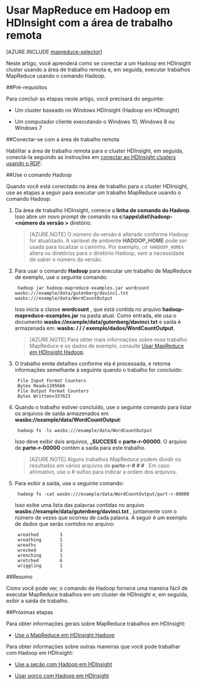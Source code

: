 <properties
   pageTitle="MapReduce e área de trabalho remota com Hadoop em HDInsight | Microsoft Azure"
   description="Saiba como usar área de trabalho remota para conectar-se a Hadoop em HDInsight e executar MapReduce trabalhos."
   services="hdinsight"
   documentationCenter=""
   authors="Blackmist"
   manager="jhubbard"
   editor="cgronlun"
    tags="azure-portal"/>

<tags
   ms.service="hdinsight"
   ms.devlang="na"
   ms.topic="article"
   ms.tgt_pltfrm="na"
   ms.workload="big-data"
   ms.date="09/27/2016"
   ms.author="larryfr"/>

# <a name="use-mapreduce-in-hadoop-on-hdinsight-with-remote-desktop"></a>Usar MapReduce em Hadoop em HDInsight com a área de trabalho remota

[AZURE.INCLUDE [mapreduce-selector](../../includes/hdinsight-selector-use-mapreduce.md)]

Neste artigo, você aprenderá como se conectar a um Hadoop em HDInsight cluster usando a área de trabalho remota e, em seguida, executar trabalhos MapReduce usando o comando Hadoop.

##<a id="prereq"></a>Pré-requisitos

Para concluir as etapas neste artigo, você precisará do seguinte:

* Um cluster baseado no Windows HDInsight (Hadoop em HDInsight)

* Um computador cliente executando o Windows 10, Windows 8 ou Windows 7

##<a id="connect"></a>Conectar-se com a área de trabalho remota

Habilitar a área de trabalho remota para o cluster HDInsight, em seguida, conectá-la seguindo as instruções em [conectar ao HDInsight clusters usando o RDP](hdinsight-administer-use-management-portal.md#rdp).

##<a id="hadoop"></a>Use o comando Hadoop

Quando você está conectado na área de trabalho para o cluster HDInsight, use as etapas a seguir para executar um trabalho MapReduce usando o comando Hadoop:

1. Da área de trabalho HDInsight, comece a **linha de comando do Hadoop**. Isso abre um novo prompt de comando na **c:\apps\dist\hadoop-&lt;número da versão >** diretório.

    > [AZURE.NOTE] O número da versão é alterado conforme Hadoop for atualizado. A variável de ambiente **HADOOP_HOME** pode ser usada para localizar o caminho. Por exemplo, `cd %HADOOP_HOME%` altera os diretórios para o diretório Hadoop, sem a necessidade de saber o número da versão.

2. Para usar o comando **Hadoop** para executar um trabalho de MapReduce de exemplo, use o seguinte comando:

        hadoop jar hadoop-mapreduce-examples.jar wordcount wasbs:///example/data/gutenberg/davinci.txt wasbs:///example/data/WordCountOutput

    Isso inicia a classe **wordcount** , que está contida no arquivo **hadoop-mapreduce-examples.jar** na pasta atual. Como entrada, ele usa o documento **wasbs://example/data/gutenberg/davinci.txt** e saída é armazenada em: **wasbs: / / / exemplo/dados/WordCountOutput**.

    > [AZURE.NOTE] Para obter mais informações sobre esse trabalho MapReduce e os dados de exemplo, consulte <a href="hdinsight-use-mapreduce.md">Usar MapReduce em HDInsight Hadoop</a>.

2. O trabalho emite detalhes conforme ela é processada, e retorna informações semelhante à seguinte quando o trabalho for concluído:

        File Input Format Counters
        Bytes Read=1395666
        File Output Format Counters
        Bytes Written=337623

3. Quando o trabalho estiver concluído, use o seguinte comando para listar os arquivos de saída armazenados em **wasbs://example/data/WordCountOutput**:

        hadoop fs -ls wasbs:///example/data/WordCountOutput

    Isso deve exibir dois arquivos, **_SUCCESS** e **parte-r-00000**. O arquivo de **parte-r-00000** contém a saída para este trabalho.

    > [AZURE.NOTE] Alguns trabalhos MapReduce podem dividir os resultados em vários arquivos de **parte-r-# # #** . Em caso afirmativo, use o # sufixo para indicar a ordem dos arquivos.

4. Para exibir a saída, use o seguinte comando:

        hadoop fs -cat wasbs:///example/data/WordCountOutput/part-r-00000

    Isso exibe uma lista das palavras contidas no arquivo **wasbs://example/data/gutenberg/davinci.txt** , juntamente com o número de vezes que ocorreu de cada palavra. A seguir é um exemplo de dados que serão contidos no arquivo:

        wreathed        3
        wreathing       1
        wreaths         1
        wrecked         3
        wrenching       1
        wretched        6
        wriggling       1

##<a id="summary"></a>Resumo

Como você pode ver, o comando de Hadoop fornece uma maneira fácil de executar MapReduce trabalhos em um cluster de HDInsight e, em seguida, exibir a saída de trabalho.

##<a id="nextsteps"></a>Próximas etapas

Para obter informações gerais sobre MapReduce trabalhos em HDInsight:

* [Use o MapReduce em HDInsight Hadoop](hdinsight-use-mapreduce.md)

Para obter informações sobre outras maneiras que você pode trabalhar com Hadoop em HDInsight:

* [Use a seção com Hadoop em HDInsight](hdinsight-use-hive.md)

* [Usar porco com Hadoop em HDInsight](hdinsight-use-pig.md)
